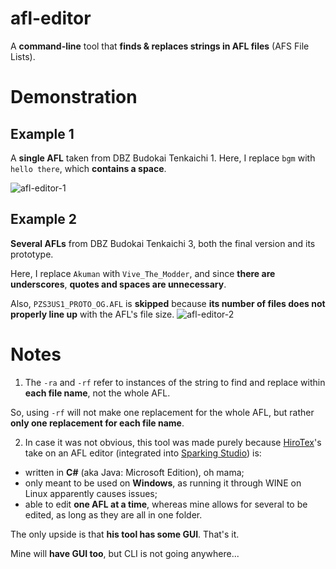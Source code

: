 # afl-editor
A **command-line** tool that **finds & replaces strings in AFL files** (AFS File Lists).
# Demonstration
## Example 1
A **single AFL** taken from DBZ Budokai Tenkaichi 1. Here, I replace ``bgm`` with ``hello there``, which **contains a space**.

![afl-editor-1](https://github.com/user-attachments/assets/42ceeba6-f378-4bc3-8d3a-7b3cfabd35b8)
## Example 2
**Several AFLs** from DBZ Budokai Tenkaichi 3, both the final version and its prototype. 

Here, I replace ``Akuman`` with ``Vive_The_Modder``, and since **there are underscores**, **quotes and spaces are unnecessary**.

Also, ``PZS3US1_PROTO_OG.AFL`` is **skipped** because **its number of files does not properly line up** with the AFL's file size.
![afl-editor-2](https://github.com/user-attachments/assets/26a3a882-e1ab-4275-bb7b-343457f944f5)
# Notes
1. The ``-ra`` and ``-rf`` refer to instances of the string to find and replace within **each file name**, not the whole AFL.

So, using ``-rf`` will not make one replacement for the whole AFL, but rather **only one replacement for each file name**.

2. In case it was not obvious, this tool was made purely because [HiroTex](https://github.com/HiroTex)'s take on an AFL editor (integrated into [Sparking Studio](https://mega.nz/file/OYM3TQrQ#Sq8_IoOpFI30vF4dDr0R0-JmpQbaseY0fQgsBGjiWxk)) is:
* written in **C#** (aka Java: Microsoft Edition), oh mama;
* only meant to be used on **Windows**, as running it through WINE on Linux apparently causes issues;
* able to edit **one AFL at a time**, whereas mine allows for several to be edited, as long as they are all in one folder.

The only upside is that **his tool has some GUI**. That's it. 

Mine will **have GUI too**, but CLI is not going anywhere...
